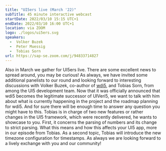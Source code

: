 ```yaml
---
title: "UI5ers live (March '22)"
subTitle: 45 minute interactive webcast
startDate: 2022/03/10 15:15 UTC+1
endDate: 2022/03/10 16:00 UTC+1
location: via ZOOM
logo: ./logos/ui5ers.svg
speakers:
  -  Volker Buzek
  -  Peter Muessig
  -  Tobias Sorn
url: https://sap-se.zoom.com/j/94833714827
---
```

Also in March we gather for UI5ers live. There are some excellent news to spread around, you may be curious!
As always, we have invited some additional panelists to our round and looking forward to interesting discussions with Volker Buzek, co-author of [wdi5](https://js-soft.github.io/wdi5/#/), and Tobias Sorn, from among the UI5 development team. Now that it was officially announced that wdi5 becomes the legitimate successor of UIVeri5, we want to talk with him about what is currently happening in the project and the roadmap planning for wdi5. And for sure there will be enough time to answer any question you might have to this. Tobias is in charge of two new features or rather changes in the UI5 framework, which were recently delivered, he wants to showcase to you. First, it concerns the parsing of numbers and its change to strict parsing. What this means and how this affects your UI5 app, more in our episode from Tobias. As a second topic, Tobias will introduce the new timezone configuration for timestamps. As always we are looking forward to a lively exchange with you and our community!
